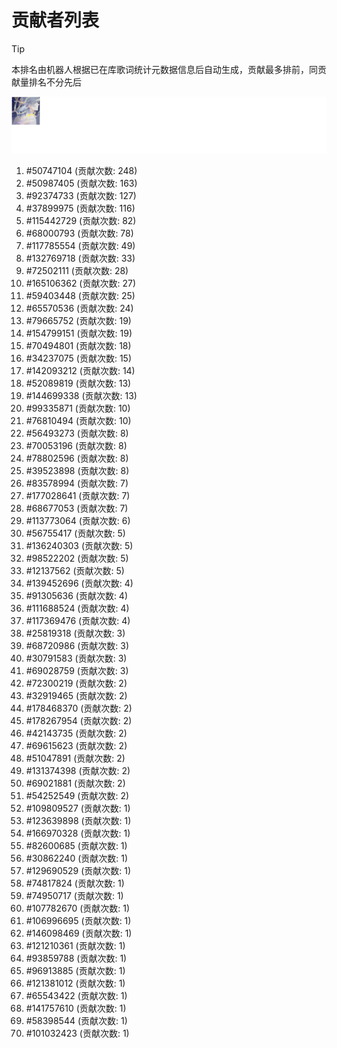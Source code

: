 # 贡献者列表

> [!TIP]
> 本排名由机器人根据已在库歌词统计元数据信息后自动生成，贡献最多排前，同贡献量排名不分先后

![贡献者头像画廊](./CONTRIBUTORS.svg)

1. #50747104 (贡献次数: 248)
2. #50987405 (贡献次数: 163)
3. #92374733 (贡献次数: 127)
4. #37899975 (贡献次数: 116)
5. #115442729 (贡献次数: 82)
6. #68000793 (贡献次数: 78)
7. #117785554 (贡献次数: 49)
8. #132769718 (贡献次数: 33)
9. #72502111 (贡献次数: 28)
10. #165106362 (贡献次数: 27)
11. #59403448 (贡献次数: 25)
12. #65570536 (贡献次数: 24)
13. #79665752 (贡献次数: 19)
14. #154799151 (贡献次数: 19)
15. #70494801 (贡献次数: 18)
16. #34237075 (贡献次数: 15)
17. #142093212 (贡献次数: 14)
18. #52089819 (贡献次数: 13)
19. #144699338 (贡献次数: 13)
20. #99335871 (贡献次数: 10)
21. #76810494 (贡献次数: 10)
22. #56493273 (贡献次数: 8)
23. #70053196 (贡献次数: 8)
24. #78802596 (贡献次数: 8)
25. #39523898 (贡献次数: 8)
26. #83578994 (贡献次数: 7)
27. #177028641 (贡献次数: 7)
28. #68677053 (贡献次数: 7)
29. #113773064 (贡献次数: 6)
30. #56755417 (贡献次数: 5)
31. #136240303 (贡献次数: 5)
32. #98522202 (贡献次数: 5)
33. #12137562 (贡献次数: 5)
34. #139452696 (贡献次数: 4)
35. #91305636 (贡献次数: 4)
36. #111688524 (贡献次数: 4)
37. #117369476 (贡献次数: 4)
38. #25819318 (贡献次数: 3)
39. #68720986 (贡献次数: 3)
40. #30791583 (贡献次数: 3)
41. #69028759 (贡献次数: 3)
42. #72300219 (贡献次数: 2)
43. #32919465 (贡献次数: 2)
44. #178468370 (贡献次数: 2)
45. #178267954 (贡献次数: 2)
46. #42143735 (贡献次数: 2)
47. #69615623 (贡献次数: 2)
48. #51047891 (贡献次数: 2)
49. #131374398 (贡献次数: 2)
50. #69021881 (贡献次数: 2)
51. #54252549 (贡献次数: 2)
52. #109809527 (贡献次数: 1)
53. #123639898 (贡献次数: 1)
54. #166970328 (贡献次数: 1)
55. #82600685 (贡献次数: 1)
56. #30862240 (贡献次数: 1)
57. #129690529 (贡献次数: 1)
58. #74817824 (贡献次数: 1)
59. #74950717 (贡献次数: 1)
60. #107782670 (贡献次数: 1)
61. #106996695 (贡献次数: 1)
62. #146098469 (贡献次数: 1)
63. #121210361 (贡献次数: 1)
64. #93859788 (贡献次数: 1)
65. #96913885 (贡献次数: 1)
66. #121381012 (贡献次数: 1)
67. #65543422 (贡献次数: 1)
68. #141757610 (贡献次数: 1)
69. #58398544 (贡献次数: 1)
70. #101032423 (贡献次数: 1)
